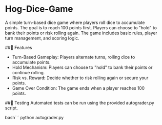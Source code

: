 # Hog-Dice-Game
A simple turn-based dice game where players roll dice to accumulate points. The goal is to reach 100 points first. Players can choose to "hold" to bank their points or risk rolling again. The game includes basic rules, player turn management, and scoring logic. 

##🚀 Features

- Turn-Based Gameplay: Players alternate turns, rolling dice to accumulate points.
- Hold Mechanism: Players can choose to "hold" to bank their points or continue rolling.
- Risk vs. Reward: Decide whether to risk rolling again or secure your points.
- Game Over Condition: The game ends when a player reaches 100 points.

##🧪 Testing
Automated tests can be run using the provided autograder.py script.

bash```
python autograder.py
